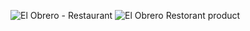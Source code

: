 ![El Obrero - Restaurant](https://user-images.githubusercontent.com/64152978/188898512-782ccbee-9530-4b31-9dc0-c62b06731e0f.png)
![El Obrero Restorant product](https://user-images.githubusercontent.com/64152978/188899616-c6853894-19cf-4712-aa17-0522bb4103b5.jpg)
